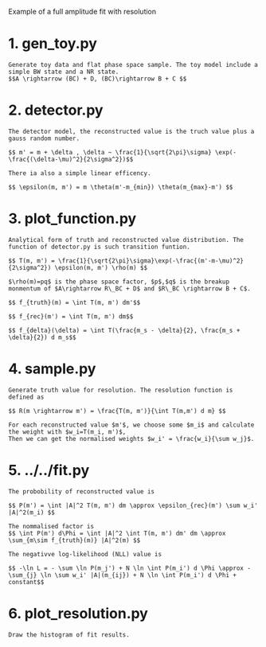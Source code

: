 Example of a full amplitude fit with resolution

# 1. gen_toy.py

    Generate toy data and flat phase space sample. The toy model include a simple BW state and a NR state.
    $$A \rightarrow (BC) + D, (BC)\rightarrow B + C $$

# 2. detector.py

    The detector model, the reconstructed value is the truch value plus a gauss random number.

    $$ m' = m + \delta , \delta ~ \frac{1}{\sqrt{2\pi}\sigma} \exp(-\frac{(\delta-\mu)^2}{2\sigma^2})$$

    There ia also a simple linear efficency.

    $$ \epsilon(m, m') = m \theta(m'-m_{min}) \theta(m_{max}-m') $$

# 3. plot_function.py

    Analytical form of truth and reconstructed value distribution. The function of detector.py is such transition funtion.

    $$ T(m, m') = \frac{1}{\sqrt{2\pi}\sigma}\exp(-\frac{(m'-m-\mu)^2}{2\sigma^2}) \epsilon(m, m') \rho(m) $$

    $\rho(m)=pq$ is the phase space factor, $p$,$q$ is the breakup monmentum of $A\rightarrow R\_BC + D$ and $R\_BC \rightarrow B + C$.

    $$ f_{truth}(m) = \int T(m, m') dm'$$

    $$ f_{rec}(m') = \int T(m, m') dm$$

    $$ f_{delta}(\delta) = \int T(\frac{m_s - \delta}{2}, \frac{m_s + \delta}{2}) d m_s$$

# 4. sample.py

    Generate truth value for resolution. The resolution function is defined as

    $$ R(m \rightarrow m') = \frac{T(m, m')}{\int T(m,m') d m} $$

    For each reconstructed value $m'$, we choose some $m_i$ and calculate the weight with $w_i=T(m_i, m')$,
    Then we can get the normalised weights $w_i' = \frac{w_i}{\sum w_j}$.

# 5. ../../fit.py

    The probobility of reconstructed value is

    $$ P(m') = \int |A|^2 T(m, m') dm \approx \epsilon_{rec}(m') \sum w_i' |A|^2(m_i) $$

    The nommalised factor is
    $$ \int P(m') d\Phi = \int |A|^2 \int T(m, m') dm' dm \approx \sum_{m\sim f_{truth}(m)} |A|^2(m) $$

    The negativve log-likelihood (NLL) value is

    $$ -\ln L = - \sum \ln P(m_j') + N \ln \int P(m_i') d \Phi \approx - \sum_{j} \ln \sum w_i' |A|(m_{ij}) + N \ln \int P(m_i') d \Phi + constant$$

# 6. plot_resolution.py

    Draw the histogram of fit results.
